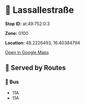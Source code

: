 # 🚉 Lassallestraße


**Stop ID:** at:49:752:0:3

**Zone:** 0100

**Location:** 48.2226493, 16.40384794

[Open in Google Maps](https://www.google.com/maps?q=48.2226493,16.40384794)

## 🚆 Served by Routes

### 🚌 Bus
- 11A
- 11A